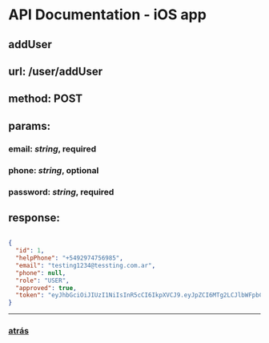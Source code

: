 # API Documentation - iOS app

## addUser 

## url: /user/addUser
## method: POST

## params:

### **email:** *string*, required
### **phone:** *string*, optional
### **password:** *string*, required



## response:

~~~Json

{
  "id": 1,
  "helpPhone": "+5492974756985",
  "email": "testing1234@tessting.com.ar",
  "phone": null,
  "role": "USER",
  "approved": true,
  "token": "eyJhbGciOiJIUzI1NiIsInR5cCI6IkpXVCJ9.eyJpZCI6MTg2LCJlbWFpbCI6InRlc3RpbmcxMjM0QHRlc3N0aW5nLmNvbS5hciIsInJvbGUiOiJVU0VSIiwiZXhwIjoxNjI4Mjk2ODAwLCJpYXQiOjE2MjMxMTI4MDB9.ry77Q_NPS5q22eAV9nqj6UQiDfr0Sb7b204pcDWEito"
}

~~~

___
### [atrás](apis.html)